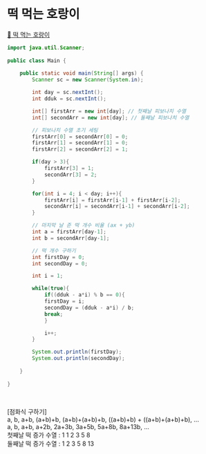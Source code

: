 # 떡 먹는 호랑이
[:link: 떡 먹는 호랑이](https://www.acmicpc.net/problem/2502)
```java
import java.util.Scanner;
 
public class Main {
	
	public static void main(String[] args) {
		Scanner sc = new Scanner(System.in);

		int day = sc.nextInt();
		int dduk = sc.nextInt();

		int[] firstArr = new int[day]; // 첫째날 피보나치 수열
		int[] secondArr = new int[day]; // 둘째날 피보나치 수열

		// 피보나치 수열 초기 세팅
		firstArr[0] = secondArr[0] = 0;
		firstArr[1] = secondArr[1] = 0;
		firstArr[2] = secondArr[2] = 1;

		if(day > 3){
		    firstArr[3] = 1;
		    secondArr[3] = 2;
		}

		for(int i = 4; i < day; i++){
		    firstArr[i] = firstArr[i-1] + firstArr[i-2];
		    secondArr[i] = secondArr[i-1] + secondArr[i-2];
		}

		// 마지막 날 준 떡 개수 비율 (ax + yb)
		int a = firstArr[day-1];
		int b = secondArr[day-1];

		// 떡 개수 구하기
		int firstDay = 0;
		int secondDay = 0;

		int i = 1;

		while(true){
		    if((dduk - a*i) % b == 0){
			firstDay = i;
			secondDay = (dduk - a*i) / b;
			break;
		    }

		    i++;
		}

		System.out.println(firstDay);
		System.out.println(secondDay);
        
	}
 
}
```

<br>

[점화식 구하기]  
a, b, a+b, (a+b)+b, (a+b)+(a+b)+b, ((a+b)+b) + ((a+b)+(a+b)+b), ...  
a, b, a+b, a+2b, 2a+3b, 3a+5b, 5a+8b, 8a+13b, ...  
첫째날 떡 증가 수열 :       1    1    2    3    5   8  
둘째날 떡 증가 수열 : 	    1    2    3    5    8   13  
